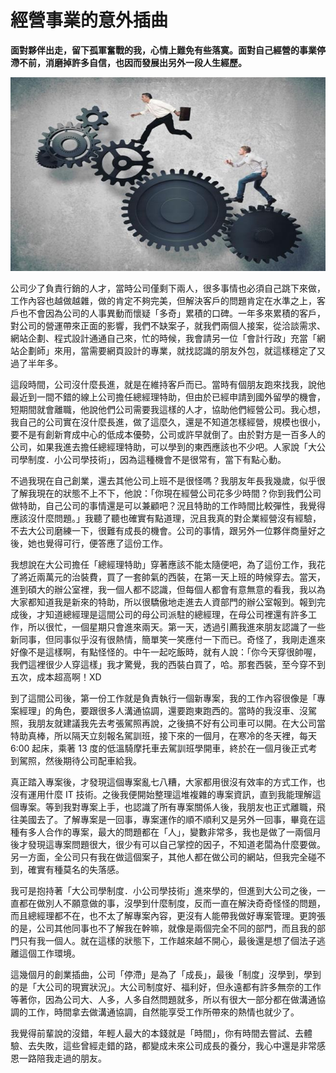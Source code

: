 # 經營事業的意外插曲

**面對夥伴出走，留下孤軍奮戰的我，心情上難免有些落寞。面對自己經營的事業停滯不前，消磨掉許多自信，也因而發展出另外一段人生經歷。**

<p align="center"><img src="images/A2141920-EE7D-C37B-C6BF-1135857BFD4E.jpg@700w_0e_1l.jpg" /></p>
    
公司少了負責行銷的人才，當時公司僅剩下兩人，很多事情也必須自己跳下來做，工作內容也越做越雜，做的肯定不夠完美，但解決客戶的問題肯定在水準之上，客戶也不會因為公司的人事異動而懷疑「多奇」累積的口碑。一年多來累積的客戶，對公司的營運帶來正面的影響，我們不缺案子，就我們兩個人接案，從洽談需求、網站企劃、程式設計通通自己來，忙的時候，我會請另一位「會計行政」充當「網站企劃師」來用，當需要網頁設計的專業，就找認識的朋友外包，就這樣穩定了又過了半年多。

 這段時間，公司沒什麼長進，就是在維持客戶而已。當時有個朋友跑來找我，說他最近到一間不錯的線上公司擔任總經理特助，但由於已經申請到國外留學的機會，短期間就會離職，他說他們公司需要我這樣的人才，協助他們經營公司。我心想，我自己的公司實在沒什麼長進，做了這麼久，還是不知道怎樣經營，規模也很小，要不是有創新育成中心的低成本優勢，公司或許早就倒了。由於對方是一百多人的公司，如果我進去擔任總經理特助，可以學到的東西應該也不少吧。人家說「大公司學制度．小公司學技術」，因為這種機會不是很常有，當下有點心動。

 不過我現在自己創業，還去其他公司上班不是很怪嗎？我朋友年長我幾歲，似乎很了解我現在的狀態不上不下，他說：「你現在經營公司花多少時間？你到我們公司做特助，自己公司的事情還是可以兼顧吧？況且特助的工作時間比較彈性，我覺得應該沒什麼問題。」我聽了聽也確實有點道理，況且我真的對企業經營沒有經驗，不去大公司磨練一下，很難有成長的機會。公司的事情，跟另外一位夥伴商量好之後，她也覺得可行，便答應了這份工作。

 我想說在大公司擔任「總經理特助」穿著應該不能太隨便吧，為了這份工作，我花了將近兩萬元的治裝費，買了一套帥氣的西裝，在第一天上班的時候穿去。當天，進到碩大的辦公室裡，我一個人都不認識，但每個人都會有意無意的看我，我以為大家都知道我是新來的特助，所以很驕傲地走進去人資部門的辦公室報到。報到完成後，才知道總經理是這間公司的母公司派駐的總經理，在母公司裡還有許多工作，所以很忙，一個星期只會進來兩天。第一天，透過引薦我進來朋友認識了一些新同事，但同事似乎沒有很熱情，簡單笑一笑應付一下而已。奇怪了，我剛走進來好像不是這樣啊，有點怪怪的。中午一起吃飯時，就有人說：「你今天穿很帥喔，我們這裡很少人穿這樣」我才驚覺，我的西裝白買了，哈。那套西裝，至今穿不到五次，成本超高啊！XD

 到了這間公司後，第一份工作就是負責執行一個新專案，我的工作內容很像是「專案經理」的角色，要跟很多人溝通協調，還要跑東跑西的。當時的我沒車、沒駕照，我朋友就建議我先去考張駕照再說，之後搞不好有公司車可以開。在大公司當特助真棒，所以隔天立刻報名駕訓班，接下來的一個月，在寒冷的冬天裡，每天 6:00 起床，乘著 13 度的低溫騎摩托車去駕訓班學開車，終於在一個月後正式考到駕照，然後期待公司配車給我。

 真正踏入專案後，才發現這個專案亂七八糟，大家都用很沒有效率的方式工作，也沒有運用什麼 IT 技術。之後我便開始整理這堆複雜的專案資訊，直到我能理解這個專案。等到我對專案上手，也認識了所有專案關係人後，我朋友也正式離職，飛往美國去了。了解專案是一回事，專案運作的順不順利又是另外一回事，畢竟在這種有多人合作的專案，最大的問題都在「人」，變數非常多，我也是做了一兩個月後才發現這專案問題很大，很少有可以自己掌控的因子，不知道老闆為什麼要做。另一方面，全公司只有我在做這個案子，其他人都在做公司的網站，但我完全碰不到，確實有種莫名的失落感。

 我可是抱持著「大公司學制度．小公司學技術」進來學的，但進到大公司之後，一直都在做別人不願意做的事，沒學到什麼制度，反而一直在解決奇奇怪怪的問題，而且總經理都不在，也不太了解專案內容，更沒有人能帶我做好專案管理。更誇張的是，公司其他同事也不了解我在幹嘛，就像是兩個完全不同的部門，而且我的部門只有我一個人。就在這樣的狀態下，工作越來越不開心，最後還是想了個法子逃離這個工作環境。

 這幾個月的創業插曲，公司「停滯」是為了「成長」，最後「制度」沒學到，學到的是「大公司的現實狀況」。大公司制度好、福利好，但永遠都有許多無奈的工作等著你，因為公司大、人多，人多自然問題就多，所以有很大一部分都在做溝通協調的工作，時間拿去做溝通協調，自然能享受工作所帶來的熱情也就少了。

 我覺得前輩說的沒錯，年輕人最大的本錢就是「時間」，你有時間去嘗試、去體驗、去失敗，這些曾經走錯的路，都變成未來公司成長的養分，我心中還是非常感恩一路陪我走過的朋友。


